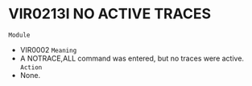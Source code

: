 # VIR0213I NO ACTIVE TRACES
`Module`
- VIR0002
`Meaning`
- A NOTRACE,ALL command was entered, but no traces were active.
`Action`
- None.
